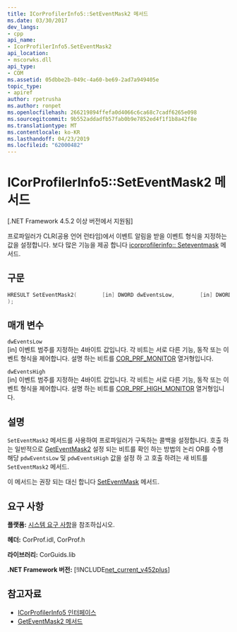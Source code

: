 ```yaml
---
title: ICorProfilerInfo5::SetEventMask2 메서드
ms.date: 03/30/2017
dev_langs:
- cpp
api_name:
- IcorProfilerInfo5.SetEventMask2
api_location:
- mscorwks.dll
api_type:
- COM
ms.assetid: 05dbbe2b-049c-4a60-be69-2ad7a949405e
topic_type:
- apiref
author: rpetrusha
ms.author: ronpet
ms.openlocfilehash: 266219894ffefa0d4066c6ca68c7cadf6265e098
ms.sourcegitcommit: 9b552addadfb57fab0b9e7852ed4f1f1b8a42f8e
ms.translationtype: MT
ms.contentlocale: ko-KR
ms.lasthandoff: 04/23/2019
ms.locfileid: "62000482"
---
```

# <a name="icorprofilerinfo5seteventmask2-method"></a>ICorProfilerInfo5::SetEventMask2 메서드
[.NET Framework 4.5.2 이상 버전에서 지원됨]  
  
 프로파일러가 CLR(공용 언어 런타임)에서 이벤트 알림을 받을 이벤트 형식을 지정하는 값을 설정합니다. 보다 많은 기능을 제공 합니다 [icorprofilerinfo:: Seteventmask](../../../../docs/framework/unmanaged-api/profiling/icorprofilerinfo-seteventmask-method.md) 메서드.  
  
## <a name="syntax"></a>구문  
  
```cpp
HRESULT SetEventMask2(        [in] DWORD dwEventsLow,        [in] DWORD dwEventsHigh  
);  
```  
  
## <a name="parameters"></a>매개 변수  
 `dwEventsLow`  
 [in] 이벤트 범주를 지정하는 4바이트 값입니다. 각 비트는 서로 다른 기능, 동작 또는 이벤트 형식을 제어합니다. 설명 하는 비트를 [COR_PRF_MONITOR](../../../../docs/framework/unmanaged-api/profiling/cor-prf-monitor-enumeration.md) 열거형입니다.  
  
 `dwEventsHigh`  
 [in] 이벤트 범주를 지정하는 4바이트 값입니다.  각 비트는 서로 다른 기능, 동작 또는 이벤트 형식을 제어합니다. 설명 하는 비트를 [COR_PRF_HIGH_MONITOR](../../../../docs/framework/unmanaged-api/profiling/cor-prf-high-monitor-enumeration.md) 열거형입니다.  
  
## <a name="remarks"></a>설명  
 `SetEventMask2` 메서드를 사용하여 프로파일러가 구독하는 콜백을 설정합니다. 호출 하는 일반적으로 [GetEventMask2](../../../../docs/framework/unmanaged-api/profiling/icorprofilerinfo5-geteventmask2-method.md) 설정 되는 비트를 확인 하는 방법의 논리 OR를 수행 해당 `pdwEventsLow` 및 `pdwEventsHigh` 값을 설정 하 고 호출 하려는 새 비트를 `SetEventMask2` 메서드.  
  
 이 메서드는 권장 되는 대신 합니다 [SetEventMask](../../../../docs/framework/unmanaged-api/profiling/icorprofilerinfo-seteventmask-method.md) 메서드.  
  
## <a name="requirements"></a>요구 사항  
 **플랫폼:** [시스템 요구 사항](../../../../docs/framework/get-started/system-requirements.md)을 참조하십시오.  
  
 **헤더:** CorProf.idl, CorProf.h  
  
 **라이브러리:** CorGuids.lib  
  
 **.NET Framework 버전:** [!INCLUDE[net_current_v452plus](../../../../includes/net-current-v452plus-md.md)]  
  
## <a name="see-also"></a>참고자료

- [ICorProfilerInfo5 인터페이스](../../../../docs/framework/unmanaged-api/profiling/icorprofilerinfo5-interface.md)
- [GetEventMask2 메서드](../../../../docs/framework/unmanaged-api/profiling/icorprofilerinfo5-geteventmask2-method.md)

